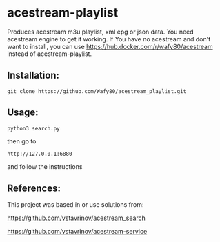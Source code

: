 # acestream-playlist
Produces acestream m3u playlist, xml epg or json data. 
You need acestream engine to get it working. If You have no acestream and don't want to install, you can use https://hub.docker.com/r/wafy80/acestream instead of acestream-playlist.

## Installation:

```
git clone https://github.com/Wafy80/acestream_playlist.git
```

## Usage:

```
python3 search.py
```
then go to
```
http://127.0.0.1:6880
```
and follow the instructions

## References:

This project was based in or use solutions from:

https://github.com/vstavrinov/acestream_search

https://github.com/vstavrinov/acestream-service
